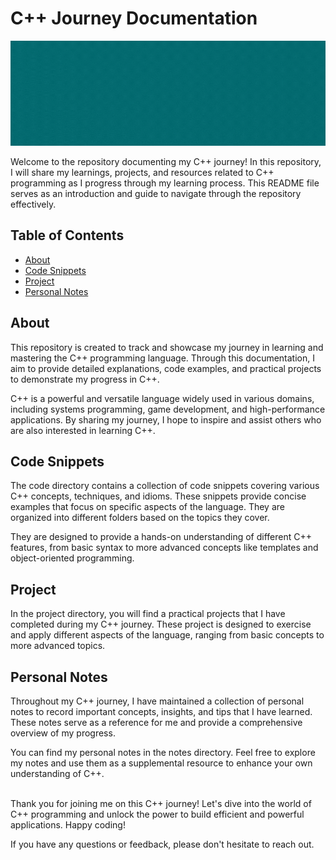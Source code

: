 # C++ Journey Documentation
![C++ Journey](Misc/banner.gif)

Welcome to the repository documenting my C++ journey! In this repository, I will share my learnings, projects, and resources related to C++ programming as I progress through my learning process. This README file serves as an introduction and guide to navigate through the repository effectively.

## Table of Contents
- [About](#about)
- [Code Snippets](#code-snippets)
- [Project](#project)
- [Personal Notes](#personal-notes)

## About
This repository is created to track and showcase my journey in learning and mastering the C++ programming language. Through this documentation, I aim to provide detailed explanations, code examples, and practical projects to demonstrate my progress in C++.

C++ is a powerful and versatile language widely used in various domains, including systems programming, game development, and high-performance applications. By sharing my journey, I hope to inspire and assist others who are also interested in learning C++.

## Code Snippets
The code directory contains a collection of code snippets covering various C++ concepts, techniques, and idioms. These snippets provide concise examples that focus on specific aspects of the language. They are organized into different folders based on the topics they cover.

They are designed to provide a hands-on understanding of different C++ features, from basic syntax to more advanced concepts like templates and object-oriented programming.

## Project
In the project directory, you will find a practical projects that I have completed during my C++ journey. These project is designed to exercise and apply different aspects of the language, ranging from basic concepts to more advanced topics.

## Personal Notes
Throughout my C++ journey, I have maintained a collection of personal notes to record important concepts, insights, and tips that I have learned. These notes serve as a reference for me and provide a comprehensive overview of my progress.

You can find my personal notes in the notes directory. Feel free to explore my notes and use them as a supplemental resource to enhance your own understanding of C++.

<br>
Thank you for joining me on this C++ journey! Let's dive into the world of C++ programming and unlock the power to build efficient and powerful applications. Happy coding!

If you have any questions or feedback, please don't hesitate to reach out.